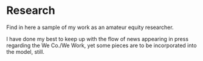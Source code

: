 # Research

Find in here a sample of my work as an amateur equity researcher.

I have done my best to keep up with the flow of news appearing in press regarding the We Co./We Work, yet some pieces are to be incorporated into the model, still.
